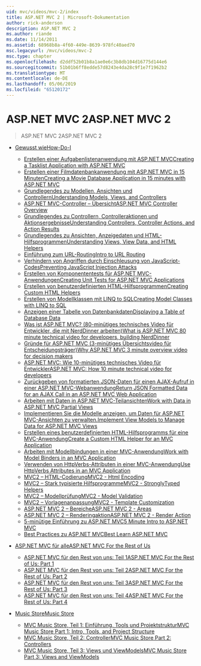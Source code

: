 ```yaml
---
uid: mvc/videos/mvc-2/index
title: ASP.NET MVC 2 | Microsoft-Dokumentation
author: rick-anderson
description: ASP.NET MVC 2
ms.author: riande
ms.date: 11/14/2011
ms.assetid: 68968b8a-4f60-449e-8639-978fc40aed70
msc.legacyurl: /mvc/videos/mvc-2
msc.type: chapter
ms.openlocfilehash: d2ddf52b01b8a1ae0e6c3b8db104d16775d144e6
ms.sourcegitcommit: 51b01b6ff8edde57d8243e4da28c9f1e7f1962b2
ms.translationtype: MT
ms.contentlocale: de-DE
ms.lasthandoff: 05/06/2019
ms.locfileid: "65120172"
---
```

# <a name="aspnet-mvc-2"></a><span data-ttu-id="e2630-103">ASP.NET MVC 2</span><span class="sxs-lookup"><span data-stu-id="e2630-103">ASP.NET MVC 2</span></span>

> <span data-ttu-id="e2630-104">ASP.NET MVC 2</span><span class="sxs-lookup"><span data-stu-id="e2630-104">ASP.NET MVC 2</span></span>

- [<span data-ttu-id="e2630-105">Gewusst wie</span><span class="sxs-lookup"><span data-stu-id="e2630-105">How-Do-I</span></span>](how-do-i/index.md)

    - [<span data-ttu-id="e2630-106">Erstellen einer Aufgabenlistenanwendung mit ASP.NET MVC</span><span class="sxs-lookup"><span data-stu-id="e2630-106">Creating a Tasklist Application with ASP.NET MVC</span></span>](how-do-i/creating-a-tasklist-application-with-aspnet-mvc.md)
    - [<span data-ttu-id="e2630-107">Erstellen einer Filmdatenbankanwendung mit ASP.NET MVC in 15 Minuten</span><span class="sxs-lookup"><span data-stu-id="e2630-107">Creating a Movie Database Application in 15 minutes with ASP.NET MVC</span></span>](how-do-i/creating-a-movie-database-application-in-15-minutes-with-aspnet-mvc.md)
    - [<span data-ttu-id="e2630-108">Grundlegendes zu Modellen, Ansichten und Controllern</span><span class="sxs-lookup"><span data-stu-id="e2630-108">Understanding Models, Views, and Controllers</span></span>](how-do-i/understanding-models-views-and-controllers.md)
    - [<span data-ttu-id="e2630-109">ASP.NET MVC-Controller – Übersicht</span><span class="sxs-lookup"><span data-stu-id="e2630-109">ASP.NET MVC Controller Overview</span></span>](how-do-i/aspnet-mvc-controller-overview.md)
    - [<span data-ttu-id="e2630-110">Grundlegendes zu Controllern, Controlleraktionen und Aktionsergebnisse</span><span class="sxs-lookup"><span data-stu-id="e2630-110">Understanding Controllers, Controller Actions, and Action Results</span></span>](how-do-i/understanding-controllers-controller-actions-and-action-results.md)
    - [<span data-ttu-id="e2630-111">Grundlegendes zu Ansichten, Anzeigedaten und HTML-Hilfsprogrammen</span><span class="sxs-lookup"><span data-stu-id="e2630-111">Understanding Views, View Data, and HTML Helpers</span></span>](how-do-i/understanding-views-view-data-and-html-helpers.md)
    - [<span data-ttu-id="e2630-112">Einführung zum URL-Routing</span><span class="sxs-lookup"><span data-stu-id="e2630-112">Intro to URL Routing</span></span>](how-do-i/an-introduction-to-url-routing.md)
    - [<span data-ttu-id="e2630-113">Verhindern von Angriffen durch Einschleusung von JavaScript-Codes</span><span class="sxs-lookup"><span data-stu-id="e2630-113">Preventing JavaScript Injection Attacks</span></span>](how-do-i/preventing-javascript-injection-attacks.md)
    - [<span data-ttu-id="e2630-114">Erstellen von Komponententests für ASP.NET MVC-Anwendungen</span><span class="sxs-lookup"><span data-stu-id="e2630-114">Creating Unit Tests for ASP.NET MVC Applications</span></span>](how-do-i/creating-unit-tests-for-aspnet-mvc-applications.md)
    - [<span data-ttu-id="e2630-115">Erstellen von benutzerdefinierten HTML-Hilfsprogrammen</span><span class="sxs-lookup"><span data-stu-id="e2630-115">Creating Custom HTML Helpers</span></span>](how-do-i/creating-custom-html-helpers.md)
    - [<span data-ttu-id="e2630-116">Erstellen von Modellklassen mit LINQ to SQL</span><span class="sxs-lookup"><span data-stu-id="e2630-116">Creating Model Classes with LINQ to SQL</span></span>](how-do-i/creating-model-classes-with-linq-to-sql.md)
    - [<span data-ttu-id="e2630-117">Anzeigen einer Tabelle von Datenbankdaten</span><span class="sxs-lookup"><span data-stu-id="e2630-117">Displaying a Table of Database Data</span></span>](how-do-i/displaying-a-table-of-database-data.md)
    - [<span data-ttu-id="e2630-118">Was ist ASP.NET MVC? (80-minütiges technisches Video für Entwickler, die mit NerdDinner arbeiten)</span><span class="sxs-lookup"><span data-stu-id="e2630-118">What is ASP.NET MVC 80 minute technical video for developers, building NerdDinner</span></span>](how-do-i/what-is-aspnet-mvc-80-minute-technical-video-for-developers-building-nerddinner.md)
    - [<span data-ttu-id="e2630-119">Gründe für ASP.NET MVC (3-minütiges Übersichtsvideo für Entscheidungsträger)</span><span class="sxs-lookup"><span data-stu-id="e2630-119">Why ASP.NET MVC 3 minute overview video for decision makers</span></span>](how-do-i/why-aspnet-mvc-3-minute-overview-video-for-decision-makers.md)
    - [<span data-ttu-id="e2630-120">ASP.NET MVC: Wie 10-minütiges technisches Video für Entwickler</span><span class="sxs-lookup"><span data-stu-id="e2630-120">ASP.NET MVC: How 10 minute technical video for developers</span></span>](how-do-i/aspnet-mvc-how-10-minute-technical-video-for-developers.md)
    - [<span data-ttu-id="e2630-121">Zurückgeben von formatierten JSON-Daten für einen AJAX-Aufruf in einer ASP.NET MVC-Webanwendung</span><span class="sxs-lookup"><span data-stu-id="e2630-121">Return JSON Formatted Data for an AJAX Call in an ASP.NET MVC Web Application</span></span>](how-do-i/how-do-i-return-json-formatted-data-for-an-ajax-call-in-an-aspnet-mvc-web-application.md)
    - [<span data-ttu-id="e2630-122">Arbeiten mit Daten in ASP.NET MVC-Teilansichten</span><span class="sxs-lookup"><span data-stu-id="e2630-122">Work with Data in ASP.NET MVC Partial Views</span></span>](how-do-i/how-do-i-work-with-data-in-aspnet-mvc-partial-views.md)
    - [<span data-ttu-id="e2630-123">Implementieren Sie die Modelle anzeigen, um Daten für ASP.NET MVC-Ansichten zu verwalten.</span><span class="sxs-lookup"><span data-stu-id="e2630-123">Implement View Models to Manage Data for ASP.NET MVC Views</span></span>](how-do-i/how-do-i-implement-view-models-to-manage-data-for-aspnet-mvc-views.md)
    - [<span data-ttu-id="e2630-124">Erstellen eines benutzerdefinierten HTML-Hilfsprogramms für eine MVC-Anwendung</span><span class="sxs-lookup"><span data-stu-id="e2630-124">Create a Custom HTML Helper for an MVC Application</span></span>](how-do-i/how-do-i-create-a-custom-html-helper-for-an-mvc-application.md)
    - [<span data-ttu-id="e2630-125">Arbeiten mit Modellbindungen in einer MVC-Anwendung</span><span class="sxs-lookup"><span data-stu-id="e2630-125">Work with Model Binders in an MVC Application</span></span>](how-do-i/how-do-i-work-with-model-binders-in-an-mvc-application.md)
    - [<span data-ttu-id="e2630-126">Verwenden von HttpVerbs-Attributen in einer MVC-Anwendung</span><span class="sxs-lookup"><span data-stu-id="e2630-126">Use HttpVerbs Attributes in an MVC Application</span></span>](how-do-i/how-do-i-use-httpverbs-attributes-in-an-mvc-application.md)
    - [<span data-ttu-id="e2630-127">MVC2 – HTML-Codierung</span><span class="sxs-lookup"><span data-stu-id="e2630-127">MVC2 - Html Encoding</span></span>](how-do-i/mvc2-html-encoding.md)
    - [<span data-ttu-id="e2630-128">MVC2 – Stark typisierte Hilfsprogramme</span><span class="sxs-lookup"><span data-stu-id="e2630-128">MVC2 - StronglyTyped Helpers</span></span>](how-do-i/mvc2-stronglytyped-helpers.md)
    - [<span data-ttu-id="e2630-129">MVC2 – Modellprüfung</span><span class="sxs-lookup"><span data-stu-id="e2630-129">MVC2 - Model Validation</span></span>](how-do-i/mvc2-model-validation.md)
    - [<span data-ttu-id="e2630-130">MVC2 – Vorlagenanpassung</span><span class="sxs-lookup"><span data-stu-id="e2630-130">MVC2 - Template Customization</span></span>](how-do-i/mvc2-template-customization.md)
    - [<span data-ttu-id="e2630-131">ASP.NET MVC 2 – Bereiche</span><span class="sxs-lookup"><span data-stu-id="e2630-131">ASP.NET MVC 2 - Areas</span></span>](how-do-i/aspnet-mvc-2-areas.md)
    - [<span data-ttu-id="e2630-132">ASP.NET MVC 2 – Renderingaktion</span><span class="sxs-lookup"><span data-stu-id="e2630-132">ASP.NET MVC 2 - Render Action</span></span>](how-do-i/aspnet-mvc-2-render-action.md)
    - [<span data-ttu-id="e2630-133">5-minütige Einführung zu ASP.NET MVC</span><span class="sxs-lookup"><span data-stu-id="e2630-133">5 Minute Intro to ASP.NET MVC</span></span>](how-do-i/5-minute-introduction-to-aspnet-mvc.md)
    - [<span data-ttu-id="e2630-134">Best Practices zu ASP.NET MVC</span><span class="sxs-lookup"><span data-stu-id="e2630-134">Best Learn ASP.NET MVC</span></span>](how-do-i/how-to-best-learn-asp-net-mvc.md)
- [<span data-ttu-id="e2630-135">ASP.NET MVC für alle</span><span class="sxs-lookup"><span data-stu-id="e2630-135">ASP.NET MVC For the Rest of Us</span></span>](aspnet-mvc-for-the-rest-of-us/index.md)

    - [<span data-ttu-id="e2630-136">ASP.NET MVC für den Rest von uns: Teil 1</span><span class="sxs-lookup"><span data-stu-id="e2630-136">ASP.NET MVC For the Rest of Us: Part 1</span></span>](aspnet-mvc-for-the-rest-of-us/aspnet-mvc-for-the-rest-of-us-part-1.md)
    - [<span data-ttu-id="e2630-137">ASP.NET MVC für den Rest von uns: Teil 2</span><span class="sxs-lookup"><span data-stu-id="e2630-137">ASP.NET MVC For the Rest of Us: Part 2</span></span>](aspnet-mvc-for-the-rest-of-us/aspnet-mvc-for-the-rest-of-us-part-2.md)
    - [<span data-ttu-id="e2630-138">ASP.NET MVC für den Rest von uns: Teil 3</span><span class="sxs-lookup"><span data-stu-id="e2630-138">ASP.NET MVC For the Rest of Us: Part 3</span></span>](aspnet-mvc-for-the-rest-of-us/aspnet-mvc-for-the-rest-of-us-part-3.md)
    - [<span data-ttu-id="e2630-139">ASP.NET MVC für den Rest von uns: Teil 4</span><span class="sxs-lookup"><span data-stu-id="e2630-139">ASP.NET MVC For the Rest of Us: Part 4</span></span>](aspnet-mvc-for-the-rest-of-us/aspnet-mvc-for-the-rest-of-us-part-4.md)
- [<span data-ttu-id="e2630-140">Music Store</span><span class="sxs-lookup"><span data-stu-id="e2630-140">Music Store</span></span>](music-store/index.md)

    - [<span data-ttu-id="e2630-141">MVC Music Store, Teil 1: Einführung, Tools und Projektstruktur</span><span class="sxs-lookup"><span data-stu-id="e2630-141">MVC Music Store Part 1: Intro, Tools, and Project Structure</span></span>](music-store/mvc-music-store-part-1-intro-tools-and-project-structure.md)
    - [<span data-ttu-id="e2630-142">MVC Music Store, Teil 2: Controller</span><span class="sxs-lookup"><span data-stu-id="e2630-142">MVC Music Store Part 2: Controllers</span></span>](music-store/mvc-music-store-part-2-controllers.md)
    - [<span data-ttu-id="e2630-143">MVC Music Store, Teil 3: Views und ViewModels</span><span class="sxs-lookup"><span data-stu-id="e2630-143">MVC Music Store Part 3: Views and ViewModels</span></span>](music-store/mvc-music-store-part-3-views-and-viewmodels.md)
